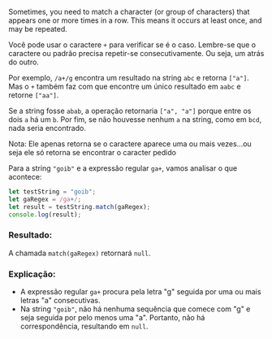 Sometimes, you need to match a character (or group of characters) that appears one or more times in a row. This means it occurs at least once, and may be repeated.

Você pode usar o caractere `+` para verificar se é o caso. Lembre-se que o caractere ou padrão precisa repetir-se consecutivamente. Ou seja, um atrás do outro.

Por exemplo, `/a+/g` encontra um resultado na string `abc` e retorna `["a"]`. Mas o `+` também faz com que encontre um único resultado em `aabc` e retorne `["aa"]`.

Se a string fosse `abab`, a operação retornaria `["a", "a"]` porque entre os dois `a` há um `b`. Por fim, se não houvesse nenhum `a` na string, como em `bcd`, nada seria encontrado.

Nota: Ele apenas retorna se o caractere aparece uma ou mais vezes...ou seja ele só retorna se encontrar o caracter pedido

Para a string `"goib"` e a expressão regular `ga+`, vamos analisar o que acontece:

```javascript
let testString = "goib";
let gaRegex = /ga+/;
let result = testString.match(gaRegex);
console.log(result);
```

### Resultado:
A chamada `match(gaRegex)` retornará `null`. 

### Explicação:
- A expressão regular `ga+` procura pela letra "g" seguida por uma ou mais letras "a" consecutivas.
- Na string `"goib"`, não há nenhuma sequência que comece com "g" e seja seguida por pelo menos uma "a". Portanto, não há correspondência, resultando em `null`.


